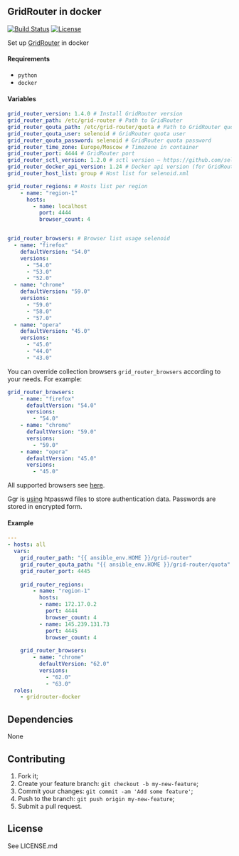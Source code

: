 ## GridRouter in docker
[![Build Status](https://travis-ci.org/iqoption/gridrouter-docker.svg?branch=add-travis)](https://travis-ci.org/iqoption/gridrouter-docker)
[![License](https://img.shields.io/badge/License-Apache%202.0-blue.svg)](https://opensource.org/licenses/Apache-2.0)

Set up [GridRouter](https://github.com/aerokube/ggr) in docker

#### Requirements

* `python`
* `docker`

#### Variables

```yaml
grid_router_version: 1.4.0 # Install GridRouter version
grid_router_path: /etc/grid-router # Path to GridRouter
grid_router_qouta_path: /etc/grid-router/quota # Path to GridRouter quota
grid_router_qouta_user: selenoid # GridRouter quota user
grid_router_qouta_password: selenoid # GridRouter quota password
grid_router_time_zone: Europe/Moscow # Timezone in container
grid_router_port: 4444 # GridRouter port
grid_router_sctl_version: 1.2.0 # sctl version — https://github.com/seleniumkit/sctl/releases
grid_router_docker_api_version: 1.24 # Docker api version (for GridRouter)
grid_router_host_list: group # Host list for selenoid.xml

grid_router_regions: # Hosts list per region
    - name: "region-1"
      hosts:
        - name: localhost
          port: 4444
          browser_count: 4


grid_router_browsers: # Browser list usage selenoid
  - name: "firefox"
    defaultVersion: "54.0"
    versions:
      - "54.0"
      - "53.0"
      - "52.0"
  - name: "chrome"
    defaultVersion: "59.0"
    versions:
      - "59.0"
      - "58.0"
      - "57.0"
  - name: "opera"
    defaultVersion: "45.0"
    versions:
      - "45.0"
      - "44.0"
      - "43.0"
```

You can override collection browsers `grid_router_browsers` according to your needs.
For example:
```yaml
grid_router_browsers:
    - name: "firefox"
      defaultVersion: "54.0"
      versions:
        - "54.0"
    - name: "chrome"
      defaultVersion: "59.0"
      versions:
        - "59.0"
    - name: "opera"
      defaultVersion: "45.0"
      versions:
        - "45.0"
```

All supported browsers see [here](https://github.com/aerokube/selenoid#ready-to-use-browser-images).

Ggr is [using](http://aerokube.com/ggr/latest/#_creating_users_file) htpasswd files to store authentication data. Passwords are stored in encrypted form.

#### Example

```yaml
---
- hosts: all
  vars:
    grid_router_path: "{{ ansible_env.HOME }}/grid-router"
    grid_router_qouta_path: "{{ ansible_env.HOME }}/grid-router/quota"
    grid_router_port: 4445
    
    grid_router_regions:
        - name: "region-1"
          hosts:
          - name: 172.17.0.2
            port: 4444
            browser_count: 4
          - name: 145.239.131.73
            port: 4445
            browser_count: 4            
            
    grid_router_browsers:
        - name: "chrome"
          defaultVersion: "62.0"
          versions:
            - "62.0"
            - "63.0"
  roles:
    - gridrouter-docker
```

## Dependencies

None

## Contributing
1. Fork it;
2. Create your feature branch: `git checkout -b my-new-feature`;
3. Commit your changes: `git commit -am 'Add some feature'`;
4. Push to the branch: `git push origin my-new-feature`;
5. Submit a pull request.

## License
See LICENSE.md
